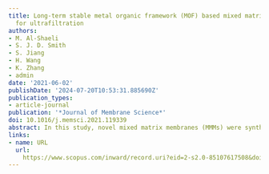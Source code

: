 ```yaml
---
title: Long-term stable metal organic framework (MOF) based mixed matrix membranes
  for ultrafiltration
authors:
- M. Al-Shaeli
- S. J. D. Smith
- S. Jiang
- H. Wang
- K. Zhang
- admin
date: '2021-06-02'
publishDate: '2024-07-20T10:53:31.885690Z'
publication_types:
- article-journal
publication: '*Journal of Membrane Science*'
doi: 10.1016/j.memsci.2021.119339
abstract: In this study, novel mixed matrix membranes (MMMs) were synthesised by adding metal organic frameworks (MOFs) (UiO-66 and UiO-66-NH2) to pristine and sulfonated polyethersulfone (PES). The differing synthetic method resulting in MMM where additives were grafted to the matrix polymer, or formed a natural interface, allowing the impact of these MMM features to be investigated. The composite membranes were characterised by FTIR, PXRD, water contact angle, porosity, pore size, etc. Membrane performance was investigated by water permeation flux, flux recovery ratio, fouling resistance and anti-fouling performance. The stability test was also conducted for all the prepared mixed matrix membranes. A higher reduction in the water contact angle was observed after adding both MOFs to the PES and sulfonated PES membranes compared to pristine PES membranes. An enhancement in membrane performance was observed by embedding the MOFs into PES membrane matrix, with flux increased remarkably (565 LMH for PES+UiO-66-NH2 at 5% loading and 487.1 LMH for SPES-UiO-66(10% binding) while the BSA rejection was still kept at a high level. By adding the MOFs into PES matrix, the flux recovery ratio was increased greatly (more than 99% for most mixed matrix membranes). The mixed matrix membranes showed higher resistance to protein adsorption compared to pristine PES membranes. After immersing the membranes in water for 3 months, 6 months and 12 months, both MOFs were stable and retained their structure. This study indicates that UiO-66 and UiO-66-NH2 are great candidates for designing long-term stable mixed matrix membranes (MMMs) for applications in water and wastewater treatment.
links:
- name: URL
  url: 
    https://www.scopus.com/inward/record.uri?eid=2-s2.0-85107617508&doi=10.1016%2fj.memsci.2021.119339&partnerID=40&md5=4d758e33ebd6294650453d1122d28e22
---
```

